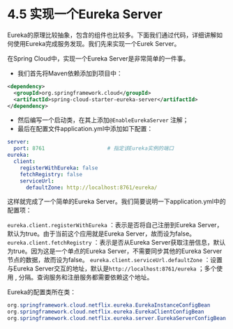 # 4.5 实现一个Eureka Server

Eureka的原理比较抽象，包含的组件也比较多。下面我们通过代码，详细讲解如何使用Eureka完成服务发现。我们先来实现一个Eurek Server。

在Spring Cloud中，实现一个Eureka Server是非常简单的一件事。

* 我们首先将Maven依赖添加到项目中：

```xml
<dependency>
  <groupId>org.springframework.cloud</groupId>
  <artifactId>spring-cloud-starter-eureka-server</artifactId>
</dependency>
```
* 然后编写一个启动类，在其上添加`@EnableEurekaServer` 注解；
* 最后在配置文件application.yml中添加如下配置：

```yaml
server:
  port: 8761                    # 指定该Eureka实例的端口
eureka:
  client:
    registerWithEureka: false
    fetchRegistry: false
    serviceUrl:
      defaultZone: http://localhost:8761/eureka/
```

这样就完成了一个简单的Eureka Server。我们简要说明一下application.yml中的配置项：

`eureka.client.registerWithEureka` ：表示是否将自己注册到Eureka Server，默认为true。由于当前这个应用就是Eureka Server，故而设为false。
`eureka.client.fetchRegistry` ：表示是否从Eureka Server获取注册信息，默认为true。因为这是一个单点的Eureka Server，不需要同步其他的Eureka Server节点的数据，故而设为false。
`eureka.client.serviceUrl.defaultZone` ：设置与Eureka Server交互的地址，默认是`http://localhost:8761/eureka`  ；多个使用 , 分隔。查询服务和注册服务都需要依赖这个地址。

Eureka的配置类所在类：

```java
org.springframework.cloud.netflix.eureka.EurekaInstanceConfigBean
org.springframework.cloud.netflix.eureka.EurekaClientConfigBean
org.springframework.cloud.netflix.eureka.server.EurekaServerConfigBean
```
